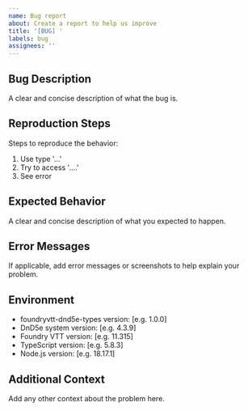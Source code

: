 ```yaml
---
name: Bug report
about: Create a report to help us improve
title: '[BUG] '
labels: bug
assignees: ''
---
```


## Bug Description
A clear and concise description of what the bug is.

## Reproduction Steps
Steps to reproduce the behavior:
1. Use type '...'
2. Try to access '....'
3. See error

## Expected Behavior
A clear and concise description of what you expected to happen.

## Error Messages
If applicable, add error messages or screenshots to help explain your problem.

## Environment
- foundryvtt-dnd5e-types version: [e.g. 1.0.0]
- DnD5e system version: [e.g. 4.3.9]
- Foundry VTT version: [e.g. 11.315]
- TypeScript version: [e.g. 5.8.3]
- Node.js version: [e.g. 18.17.1]

## Additional Context
Add any other context about the problem here.

